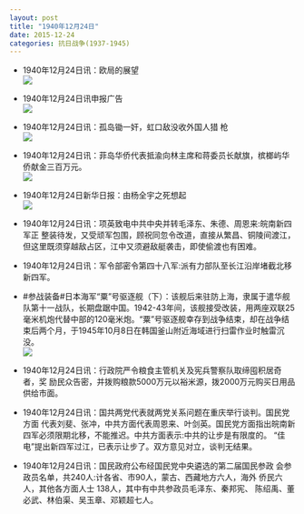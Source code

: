 ```yaml
---
layout: post
title: "1940年12月24日"
date: 2015-12-24
categories: 抗日战争(1937-1945)
---
```


<meta name="referrer" content="no-referrer" />

- 1940年12月24日讯：欧局的展望 <br/><img src="https://ww4.sinaimg.cn/large/aca367d8jw1ezb61cj23bj20q10z7h6t.jpg" />

- 1940年12月24日讯申报广告 <br/><img src="https://ww1.sinaimg.cn/large/aca367d8jw1ezb4aoqlozj20kx0bsjtv.jpg" />

- 1940年12月24日讯：孤岛锄一奸，虹口敌没收外国人猎 枪 <br/><img src="https://ww3.sinaimg.cn/large/aca367d8jw1ezb2ky2armj20e50bejsz.jpg" />

- 1940年12月24日讯：菲岛华侨代表抵渝向林主席和蒋委员长献旗，槟榔屿华侨献金三百万元。 <br/><img src="https://ww3.sinaimg.cn/large/aca367d8jw1ezb0ujszozj20dl0bk400.jpg" />

- 1940年12月24日新华日报：由杨全宇之死想起 <br/><img src="https://ww1.sinaimg.cn/large/aca367d8jw1ezavmj66l9j21220i044n.jpg" />

- 1940年12月24日讯：项英致电中共中央并转毛泽东、朱德、周恩来:皖南新四军正 整装待发，又受顽军包围，顾祝同忽令改道，直接从繁昌、铜陵间渡江， 但这里既须穿越敌占区，江中又须避敌艇袭击，即使偷渡也有困难。 

- 1940年12月24日讯：军令部密令第四十八军:派有力部队至长江沿岸堵截北移 新四军。 

- #参战装备#日本海军“粟”号驱逐舰（下）：该舰后来驻防上海，隶属于遣华舰队第十一战队，长期盘踞中国。1942-43年间，该舰接受改装，用两座双联25毫米机炮代替中部的120毫米炮。“粟”号驱逐舰幸存到战争结束，却在战争结束后两个月，于1945年10月8日在韩国釜山附近海域进行扫雷作业时触雷沉没。 <br/><img src="https://ww2.sinaimg.cn/large/aca367d8jw1ezaind099zj20m809a414.jpg" />

- 1940年12月24日讯：行政院严令粮食主管机关及宪兵警察队取缔囤积居奇者，奖 励民众告密，并拨购粮款5000万元以裕米源，拨2000万元购买日用品 供给市面。 

- 1940年12月24日讯：国共两党代表就两党关系问题在重庆举行谈判。国民党方面 代表刘斐、张冲，中共方面代表周恩来、叶剑英。国民党方面指出皖南新 四军必须限期北移，不能推迟。中共方面表示:中共的让步是有限度的。 “佳电”提出新四军过江，已表示让步了。双方意见对立，谈判无结果。 

- 1940年12月24日讯：国民政府公布经国民党中央遴选的第二届国民参政 会参政员名单，共240人:计各省、市90人，蒙古、西藏地方六人，海外 侨民六人，其他各方面人士 138人，其中有中共参政员毛泽东、秦邦宪、 陈绍禹、董必武、林伯渠、吴玉章、邓颖超七人。 

